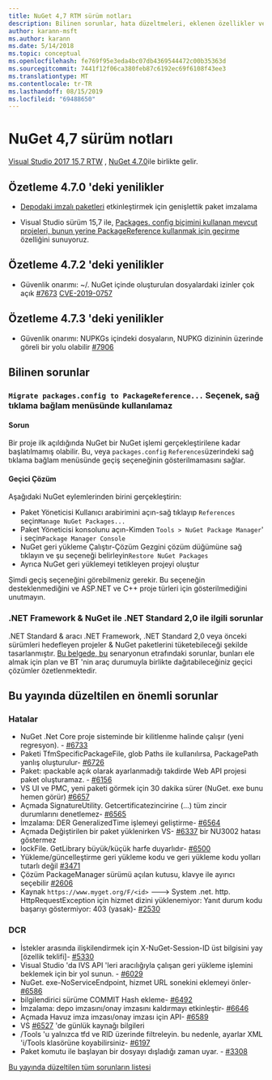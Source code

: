 ```yaml
---
title: NuGet 4,7 RTM sürüm notları
description: Bilinen sorunlar, hata düzeltmeleri, eklenen özellikler ve CCR 'ler dahil olmak üzere NuGet 4.7.0 için sürüm notları.
author: karann-msft
ms.author: karann
ms.date: 5/14/2018
ms.topic: conceptual
ms.openlocfilehash: fe769f95e3eda4bc07db4369544472c00b35363d
ms.sourcegitcommit: 7441f12f06ca380feb87c6192ec69f6108f43ee3
ms.translationtype: MT
ms.contentlocale: tr-TR
ms.lasthandoff: 08/15/2019
ms.locfileid: "69488650"
---
```

# <a name="nuget-47-release-notes"></a>NuGet 4,7 sürüm notları

[Visual Studio 2017 15,7 RTW](https://www.visualstudio.com/news/releasenotes/vs2017-relnotes) , [NuGet 4.7.0](https://dist.nuget.org/win-x86-commandline/v4.7.0/nuget.exe)ile birlikte gelir.

## <a name="summary-whats-new-in-470"></a>Özetleme 4.7.0 'deki yenilikler

* [Depodaki imzalı paketleri](https://github.com/NuGet/Home/wiki/Repository-Signatures) etkinleştirmek için genişlettik paket imzalama

* Visual Studio sürüm 15,7 ile, [Packages. config biçimini kullanan mevcut projeleri, bunun yerine PackageReference kullanmak için geçirme](https://docs.microsoft.com/en-us/nuget/consume-packages/migrate-packages-config-to-package-reference) özelliğini sunuyoruz.

## <a name="summary-whats-new-in-472"></a>Özetleme 4.7.2 'deki yenilikler

* Güvenlik onarımı: ~/. NuGet içinde oluşturulan dosyalardaki izinler çok açık [#7673](https://github.com/NuGet/Home/issues/7673) [CVE-2019-0757](https://portal.msrc.microsoft.com/en-us/security-guidance/advisory/CVE-2019-0757)

## <a name="summary-whats-new-in-473"></a>Özetleme 4.7.3 'deki yenilikler

* Güvenlik onarımı: NUPKGs içindeki dosyaların, NUPKG dizininin üzerinde göreli bir yolu olabilir [#7906](https://github.com/NuGet/Home/issues/7906)

## <a name="known-issues"></a>Bilinen sorunlar

### <a name="the-migrate-packagesconfig-to-packagereference-option-is-not-available-in-the-right-click-context-menu"></a>`Migrate packages.config to PackageReference...` Seçenek, sağ tıklama bağlam menüsünde kullanılamaz

#### <a name="issue"></a>Sorun

Bir proje ilk açıldığında NuGet bir NuGet işlemi gerçekleştirilene kadar başlatılmamış olabilir. Bu, veya `packages.config` `References`üzerindeki sağ tıklama bağlam menüsünde geçiş seçeneğinin gösterilmamasını sağlar.

#### <a name="workaround"></a>Geçici Çözüm

Aşağıdaki NuGet eylemlerinden birini gerçekleştirin:
* Paket Yöneticisi Kullanıcı arabirimini açın-sağ tıklayıp `References` seçin`Manage NuGet Packages...`
* Paket Yöneticisi konsolunu açın-Kimden `Tools > NuGet Package Manager`' i seçin`Package Manager Console`
* NuGet geri yükleme Çalıştır-Çözüm Gezgini çözüm düğümüne sağ tıklayın ve şu seçeneği belirleyin`Restore NuGet Packages`
* Ayrıca NuGet geri yüklemeyi tetikleyen projeyi oluştur

Şimdi geçiş seçeneğini görebilmeniz gerekir. Bu seçeneğin desteklenmediğini ve ASP.NET ve C++ proje türleri için gösterilmediğini unutmayın.

### <a name="issues-with-net-standard-20-with-net-framework--nuget"></a>.NET Framework & NuGet ile .NET Standard 2,0 ile ilgili sorunlar

.NET Standard & aracı .NET Framework, .NET Standard 2,0 veya önceki sürümleri hedefleyen projeler & NuGet paketlerini tüketebileceği şekilde tasarlanmıştır. [Bu belgede, bu](https://github.com/dotnet/standard/issues/481) senaryonun etrafındaki sorunlar, bunları ele almak için plan ve BT 'nin araç durumuyla birlikte dağıtabileceğiniz geçici çözümler özetlenmektedir.

## <a name="top-issues-fixed-in-this-release"></a>Bu yayında düzeltilen en önemli sorunlar

### <a name="bugs"></a>Hatalar

* NuGet .Net Core proje sisteminde bir kilitlenme halinde çalışır (yeni regresyon). - [#6733](https://github.com/NuGet/Home/issues/6733)
* Paketi TfmSpecificPackageFile, glob Paths ile kullanılırsa, PackagePath yanlış oluşturulur- [#6726](https://github.com/NuGet/Home/issues/6726)
* Paket: ıpackable açık olarak ayarlanmadığı takdirde Web API projesi paket oluşturamaz. - [#6156](https://github.com/NuGet/Home/issues/6156)
* VS UI ve PMC, yeni paketi görmek için 30 dakika sürer (NuGet. exe bunu hemen görür) [#6657](https://github.com/NuGet/Home/issues/6657)
* Açmada  SignatureUtility. Getcertificatezincirine (...) tüm zincir durumlarını denetlemez- [#6565](https://github.com/NuGet/Home/issues/6565)
* İmzalama: DER GeneralizedTime işlemeyi geliştirme- [#6564](https://github.com/NuGet/Home/issues/6564)
* Açmada Değiştirilen bir paket yüklenirken VS- [#6337](https://github.com/NuGet/Home/issues/6337) bir NU3002 hatası göstermez
* lockFile. GetLibrary büyük/küçük harfe duyarlıdır- [#6500](https://github.com/NuGet/Home/issues/6500)
* Yükleme/güncelleştirme geri yükleme kodu ve geri yükleme kodu yolları tutarlı değil [#3471](https://github.com/NuGet/Home/issues/3471)
* Çözüm PackageManager sürümü açılan kutusu, klavye ile ayırıcı seçebilir [#2606](https://github.com/NuGet/Home/issues/2606)
* Kaynak `https://www.myget.org/F/<id>` ---> System .net. http. HttpRequestException için hizmet dizini yüklenemiyor: Yanıt durum kodu başarıyı göstermiyor: 403 (yasak)- [#2530](https://github.com/NuGet/Home/issues/2530)

### <a name="dcrs"></a>DCR

* İstekler arasında ilişkilendirmek için X-NuGet-Session-ID üst bilgisini yay [özellik teklifi]- [#5330](https://github.com/NuGet/Home/issues/5330)
* Visual Studio 'da IVS API 'leri aracılığıyla çalışan geri yükleme işlemini beklemek için bir yol sunun. - [#6029](https://github.com/NuGet/Home/issues/6029)
* NuGet. exe-NoServiceEndpoint, hizmet URL sonekini eklemeyi önler- [#6586](https://github.com/NuGet/Home/issues/6586)
* bilgilendirici sürüme COMMIT Hash ekleme- [#6492](https://github.com/NuGet/Home/issues/6492)
* İmzalama: depo imzasını/onay imzasını kaldırmayı etkinleştir- [#6646](https://github.com/NuGet/Home/issues/6646)
* Açmada  Havuz imza imzası/onay imzası için API- [#6589](https://github.com/NuGet/Home/issues/6589)
* VS [#6527](https://github.com/NuGet/Home/issues/6527) 'de günlük kaynağı bilgileri
* /Tools 'u yalnızca tfd ve RID üzerinde filtreleyin. bu nedenle, ayarlar XML 'i/Tools klasörüne koyabilirsiniz- [#6197](https://github.com/NuGet/Home/issues/6197)
* Paket komutu ile başlayan bir dosyayı dışladığı zaman uyar.  - [#3308](https://github.com/NuGet/Home/issues/3308)

[Bu yayında düzeltilen tüm sorunların listesi](https://github.com/NuGet/Home/issues?q=is%3Aissue+is%3Aclosed+milestone%3A%224.7")
